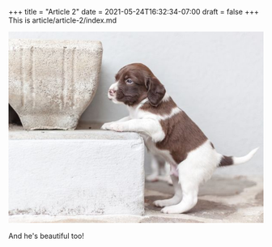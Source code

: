 +++
title = "Article 2"
date = 2021-05-24T16:32:34-07:00
draft = false
+++
This is article/article-2/index.md

![A cute puppy](b.jpg)

And he's beautiful too!
